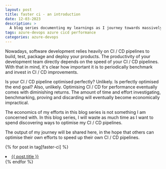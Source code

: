 ```yaml
---
layout: post
title: faster ci - an introduction
date: 12-03-2023
description: >
  A blog series documenting my learnings as I journey towards massively optimising #AzureDevOps Pipelines.
tags: azure-devops azure cicd performance
categories: azure-devops
---
```


Nowadays, software development relies heavily on CI / CD pipelines to build, test, package and deploy your products. The productivity of your development team directly depends on the speed of your CI / CD pipelines. With that in mind, it's clear how important it is to periodically benchmark and invest in CI / CD improvements.

Is your CI / CD pipeline optimised perfectly? Unlikely. Is perfectly optimised the end goal? Also, unlikely. Optimising CI / CD for performance eventually comes with diminishing returns. The amount of time and effort investigating, benchmarking, proving and discarding will eventually become economically impractical.

The economics of my efforts in this blog series is not something I am concerned with. In this blog series, I will waste as much time as I want to spend discovering ways to optimise my CI / CD pipelines.

The output of my journey will be shared here, in the hope that others can optimise their own efforts to speed up their own CI / CD pipelines.

{% for post in tag[faster-ci] %}
    <li><a href="{{ post.url }}">{{ post.title }}</a></li>
{% endfor %}
